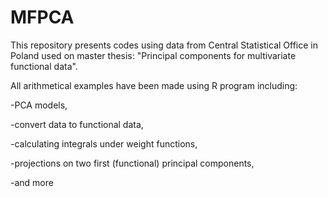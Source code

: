 # MFPCA
This repository presents codes using data from Central Statistical Office in Poland used on master thesis: "Principal components for multivariate functional data".

All arithmetical examples have been made using R program including:

-PCA models,

-convert data to functional data,

-calculating integrals under weight functions,

-projections on two first (functional) principal components,

-and more
